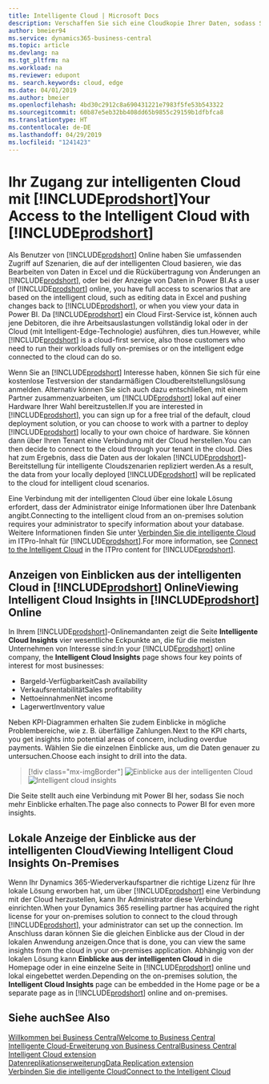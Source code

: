 ```yaml
---
title: Intelligente Cloud | Microsoft Docs
description: Verschaffen Sie sich eine Cloudkopie Ihrer Daten, sodass Sie mit der intelligenten Cloud verbunden sind.
author: bmeier94
ms.service: dynamics365-business-central
ms.topic: article
ms.devlang: na
ms.tgt_pltfrm: na
ms.workload: na
ms.reviewer: edupont
ms. search.keywords: cloud, edge
ms.date: 04/01/2019
ms.author: bmeier
ms.openlocfilehash: 4bd30c2912c8a690431221e7983f5fe53b543322
ms.sourcegitcommit: 60b87e5eb32bb408dd65b9855c29159b1dfbfca8
ms.translationtype: HT
ms.contentlocale: de-DE
ms.lasthandoff: 04/29/2019
ms.locfileid: "1241423"
---
```

# <a name="your-access-to-the-intelligent-cloud-with-includeprodshortincludesprodshortmd"></a><span data-ttu-id="a57b5-103">Ihr Zugang zur intelligenten Cloud mit [!INCLUDE[prodshort](includes/prodshort.md)]</span><span class="sxs-lookup"><span data-stu-id="a57b5-103">Your Access to the Intelligent Cloud with [!INCLUDE[prodshort](includes/prodshort.md)]</span></span>

<span data-ttu-id="a57b5-104">Als Benutzer von [!INCLUDE[prodshort](includes/prodshort.md)] Online haben Sie umfassenden Zugriff auf Szenarien, die auf der intelligenten Cloud basieren, wie das Bearbeiten von Daten in Excel und die Rückübertragung von Änderungen an [!INCLUDE[prodshort](includes/prodshort.md)], oder bei der Anzeige von Daten in Power BI.</span><span class="sxs-lookup"><span data-stu-id="a57b5-104">As a user of [!INCLUDE[prodshort](includes/prodshort.md)] online, you have full access to scenarios that are based on the intelligent cloud, such as editing data in Excel and pushing changes back to [!INCLUDE[prodshort](includes/prodshort.md)], or when you view your data in Power BI.</span></span> <span data-ttu-id="a57b5-105">Da [!INCLUDE[prodshort](includes/prodshort.md)] ein Cloud First-Service ist, können auch jene Debitoren, die ihre Arbeitsauslastungen vollständig lokal oder in der Cloud (mit Intelligent-Edge-Technologie) ausführen, dies tun.</span><span class="sxs-lookup"><span data-stu-id="a57b5-105">However, while [!INCLUDE[prodshort](includes/prodshort.md)] is a cloud-first service, also those customers who need to run their workloads fully on-premises or on the intelligent edge connected to the cloud can do so.</span></span>  

<span data-ttu-id="a57b5-106">Wenn Sie an [!INCLUDE[prodshort](includes/prodshort.md)] Interesse haben, können Sie sich für eine kostenlose Testversion der standarmäßigen Cloudbereitstellungslösung anmelden. Alternativ können Sie sich auch dazu entschließen, mit einem Partner zusammenzuarbeiten, um [!INCLUDE[prodshort](includes/prodshort.md)] lokal auf einer Hardware Ihrer Wahl bereitzustellen.</span><span class="sxs-lookup"><span data-stu-id="a57b5-106">If you are interested in [!INCLUDE[prodshort](includes/prodshort.md)], you can sign up for a free trial of the default, cloud deployment solution, or you can choose to work with a partner to deploy [!INCLUDE[prodshort](includes/prodshort.md)] locally to your own choice of hardware.</span></span> <span data-ttu-id="a57b5-107">Sie können dann über Ihren Tenant eine Verbindung mit der Cloud herstellen.</span><span class="sxs-lookup"><span data-stu-id="a57b5-107">You can then decide to connect to the cloud through your tenant in the cloud.</span></span> <span data-ttu-id="a57b5-108">Dies hat zum Ergebnis, dass die Daten aus der lokalen [!INCLUDE[prodshort](includes/prodshort.md)]-Bereitstellung für intelligente Cloudszenarien repliziert werden.</span><span class="sxs-lookup"><span data-stu-id="a57b5-108">As a result, the data from your locally deployed [!INCLUDE[prodshort](includes/prodshort.md)] will be replicated to the cloud for intelligent cloud scenarios.</span></span>  

<span data-ttu-id="a57b5-109">Eine Verbindung mit der intelligenten Cloud über eine lokale Lösung erfordert, dass der Administrator einige Informationen über Ihre Datenbank angibt.</span><span class="sxs-lookup"><span data-stu-id="a57b5-109">Connecting to the intelligent cloud from an on-premises solution requires your administrator to specify information about your database.</span></span> <span data-ttu-id="a57b5-110">Weitere Informationen finden Sie unter [Verbinden Sie die intelligente Cloud](/dynamics365/business-central/dev-itpro/administration/about-intelligent-edge) im ITPro-Inhalt für [!INCLUDE[prodshort](includes/prodshort.md)].</span><span class="sxs-lookup"><span data-stu-id="a57b5-110">For more information, see [Connect to the Intelligent Cloud](/dynamics365/business-central/dev-itpro/administration/about-intelligent-edge) in the ITPro content for [!INCLUDE[prodshort](includes/prodshort.md)].</span></span>  

## <a name="viewing-intelligent-cloud-insights-in-includeprodshortincludesprodshortmd-online"></a><span data-ttu-id="a57b5-111">Anzeigen von Einblicken aus der intelligenten Cloud in [!INCLUDE[prodshort](includes/prodshort.md)] Online</span><span class="sxs-lookup"><span data-stu-id="a57b5-111">Viewing Intelligent Cloud Insights in [!INCLUDE[prodshort](includes/prodshort.md)] Online</span></span>

<span data-ttu-id="a57b5-112">In Ihrem [!INCLUDE[prodshort](includes/prodshort.md)]-Onlinemandanten zeigt die Seite **Intelligente Cloud Insights** vier wesentliche Eckpunkte an, die für die meisten Unternehmen von Interesse sind:</span><span class="sxs-lookup"><span data-stu-id="a57b5-112">In your [!INCLUDE[prodshort](includes/prodshort.md)] online company, the **Intelligent Cloud Insights** page shows four key points of interest for most businesses:</span></span>

- <span data-ttu-id="a57b5-113">Bargeld-Verfügbarkeit</span><span class="sxs-lookup"><span data-stu-id="a57b5-113">Cash availability</span></span>
- <span data-ttu-id="a57b5-114">Verkaufsrentabilität</span><span class="sxs-lookup"><span data-stu-id="a57b5-114">Sales profitability</span></span>
- <span data-ttu-id="a57b5-115">Nettoeinnahmen</span><span class="sxs-lookup"><span data-stu-id="a57b5-115">Net income</span></span>
- <span data-ttu-id="a57b5-116">Lagerwert</span><span class="sxs-lookup"><span data-stu-id="a57b5-116">Inventory value</span></span>

<span data-ttu-id="a57b5-117">Neben KPI-Diagrammen erhalten Sie zudem Einblicke in mögliche Problembereiche, wie z. B. überfällige Zahlungen.</span><span class="sxs-lookup"><span data-stu-id="a57b5-117">Next to the KPI charts, you get insights into potential areas of concern, including overdue payments.</span></span> <span data-ttu-id="a57b5-118">Wählen Sie die einzelnen Einblicke aus, um die Daten genauer zu untersuchen.</span><span class="sxs-lookup"><span data-stu-id="a57b5-118">Choose each insight to drill into the data.</span></span>  

> [!div class="mx-imgBorder"]
> <span data-ttu-id="a57b5-119">![Einblicke aus der intelligenten Cloud](media/across-intelligent-cloud/intelligentcloudApril19.png "Zeigt die Seite „Einblicke aus der intelligenten Cloud“ in Business Central an")</span><span class="sxs-lookup"><span data-stu-id="a57b5-119">![Intelligent cloud insights](media/across-intelligent-cloud/intelligentcloudApril19.png "Shows the intelligent Cloud Insights page in Business Central")</span></span>

<span data-ttu-id="a57b5-120">Die Seite stellt auch eine Verbindung mit Power BI her, sodass Sie noch mehr Einblicke erhalten.</span><span class="sxs-lookup"><span data-stu-id="a57b5-120">The page also connects to Power BI for even more insights.</span></span>

## <a name="viewing-intelligent-cloud-insights-on-premises"></a><span data-ttu-id="a57b5-121">Lokale Anzeige der Einblicke aus der intelligenten Cloud</span><span class="sxs-lookup"><span data-stu-id="a57b5-121">Viewing Intelligent Cloud Insights On-Premises</span></span>

<span data-ttu-id="a57b5-122">Wenn Ihr Dynamics 365-Wiederverkaufspartner die richtige Lizenz für Ihre lokale Lösung erworben hat, um über [!INCLUDE[prodshort](includes/prodshort.md)] eine Verbindung mit der Cloud herzustellen, kann Ihr Administrator diese Verbindung einrichten.</span><span class="sxs-lookup"><span data-stu-id="a57b5-122">When your Dynamics 365 reselling partner has acquired the right license for your on-premises solution to connect to the cloud through [!INCLUDE[prodshort](includes/prodshort.md)], your administrator can set up the connection.</span></span> <span data-ttu-id="a57b5-123">Im Anschluss daran können Sie die gleichen Einblicke aus der Cloud in der lokalen Anwendung anzeigen.</span><span class="sxs-lookup"><span data-stu-id="a57b5-123">Once that is done, you can view the same insights from the cloud in your on-premises application.</span></span> <span data-ttu-id="a57b5-124">Abhängig von der lokalen Lösung kann **Einblicke aus der intelligenten Cloud** in die Homepage oder in eine einzelne Seite in [!INCLUDE[prodshort](includes/prodshort.md)] online und lokal eingebettet werden.</span><span class="sxs-lookup"><span data-stu-id="a57b5-124">Depending on the on-premises solution, the **Intelligent Cloud Insights** page can be embedded in the Home page or be a separate page as in [!INCLUDE[prodshort](includes/prodshort.md)] online and on-premises.</span></span>  

## <a name="see-also"></a><span data-ttu-id="a57b5-125">Siehe auch</span><span class="sxs-lookup"><span data-stu-id="a57b5-125">See Also</span></span>

[<span data-ttu-id="a57b5-126">Willkommen bei Business Central</span><span class="sxs-lookup"><span data-stu-id="a57b5-126">Welcome to Business Central</span></span>](index.md)  
[<span data-ttu-id="a57b5-127">Intelligente Cloud-Erweiterung von Business Central</span><span class="sxs-lookup"><span data-stu-id="a57b5-127">Business Central Intelligent Cloud extension</span></span>](ui-extensions-intelligent-cloud.md)  
[<span data-ttu-id="a57b5-128">Datenreplikationserweiterung</span><span class="sxs-lookup"><span data-stu-id="a57b5-128">Data Replication extension</span></span>](ui-extensions-data-replication.md)  
[<span data-ttu-id="a57b5-129">Verbinden Sie die intelligente Cloud</span><span class="sxs-lookup"><span data-stu-id="a57b5-129">Connect to the Intelligent Cloud</span></span>](/dynamics365/business-central/dev-itpro/administration/about-intelligent-edge)  
